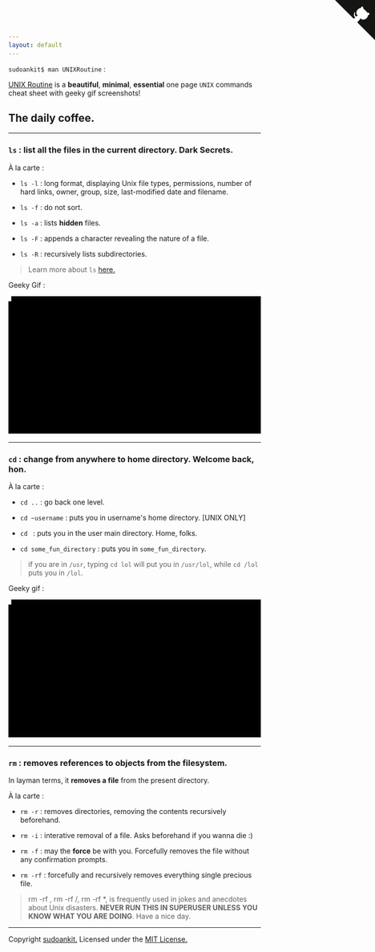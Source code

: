 ```yaml
---
layout: default
---
```

`sudoankit$ man UNIXRoutine` :

[UNIX Routine](https://github.com/sudoankit/UNIXRoutine) is a **beautiful**, **minimal**, **essential** one page `UNIX` commands cheat sheet with geeky gif screenshots!

## The daily coffee. 
---

### `ls` : list all the files in the **current** directory. Dark Secrets.

À la carte :

- `ls -l` : long format, displaying Unix file types, permissions, number of hard links, owner, group, size, last-modified date and filename.

- `ls -f` : do not sort.

- `ls -a` : lists **hidden** files.

- `ls -F` : appends a character revealing the nature of a file. 

- `ls -R` : recursively lists subdirectories.

>Learn more about `ls` [here.](https://en.wikipedia.org/wiki/Ls)

Geeky Gif : 

![ls.gif](/geekygifs/ls.gif)

---

### `cd` : change from anywhere to home directory. Welcome back, hon.

À la carte : 

- `cd ..` : go back one level.

- `cd ~username` : puts you in username's home directory. [UNIX ONLY]

- `cd ` : puts you in the user main directory. Home, folks.

- `cd some_fun_directory` : puts you in `some_fun_directory`. 

> if you are in `/usr`, typing `cd lol` will put you in `/usr/lol`, while `cd /lol` puts you in `/lol`.

Geeky gif :

![cd.gif](/geekygifs/cd.gif)

---
 
### `rm` : removes references to objects from the filesystem.

In layman terms, it **removes a file** from the present directory.

À la carte : 

- `rm -r` : removes directories, removing the contents recursively beforehand.

- `rm -i` : interative removal of a file. Asks beforehand if you wanna die :)

- `rm -f` : may the **force** be with you. Forcefully removes the file without any confirmation prompts. 

- `rm -rf` : forcefully and recursively removes everything single precious file.

> rm -rf , rm -rf /, rm -rf *, is frequently used in jokes and anecdotes about Unix disasters. **NEVER RUN THIS IN SUPERUSER UNLESS YOU KNOW WHAT YOU ARE DOING**.
Have a nice day.
 
---
Copyright [sudoankit.](https://github.com/sudoankit)
Licensed under the [MIT License.](https://raw.githubusercontent.com/sudoankit/UNIXRoutine/master/LICENSE)

<a href="https://github.com/sudoankit/UNIXRoutine" class="github-corner"><svg width="80" height="80" viewBox="0 0 250 250" style="fill:#151513; color:#fff; position: absolute; top: 0; border: 0; right: 0;"><path d="M0,0 L115,115 L130,115 L142,142 L250,250 L250,0 Z"></path><path d="M128.3,109.0 C113.8,99.7 119.0,89.6 119.0,89.6 C122.0,82.7 120.5,78.6 120.5,78.6 C119.2,72.0 123.4,76.3 123.4,76.3 C127.3,80.9 125.5,87.3 125.5,87.3 C122.9,97.6 130.6,101.9 134.4,103.2" fill="currentColor" style="transform-origin: 130px 106px;" class="octo-arm"></path><path d="M115.0,115.0 C114.9,115.1 118.7,116.5 119.8,115.4 L133.7,101.6 C136.9,99.2 139.9,98.4 142.2,98.6 C133.8,88.0 127.5,74.4 143.8,58.0 C148.5,53.4 154.0,51.2 159.7,51.0 C160.3,49.4 163.2,43.6 171.4,40.1 C171.4,40.1 176.1,42.5 178.8,56.2 C183.1,58.6 187.2,61.8 190.9,65.4 C194.5,69.0 197.7,73.2 200.1,77.6 C213.8,80.2 216.3,84.9 216.3,84.9 C212.7,93.1 206.9,96.0 205.4,96.6 C205.1,102.4 203.0,107.8 198.3,112.5 C181.9,128.9 168.3,122.5 157.7,114.1 C157.9,116.9 156.7,120.9 152.7,124.9 L141.0,136.5 C139.8,137.7 141.6,141.9 141.8,141.8 Z" fill="currentColor" class="octo-body"></path></svg></a><style>.github-corner:hover .octo-arm{animation:octocat-wave 560ms ease-in-out}@keyframes octocat-wave{0%,100%{transform:rotate(0)}20%,60%{transform:rotate(-25deg)}40%,80%{transform:rotate(10deg)}}@media (max-width:500px){.github-corner:hover .octo-arm{animation:none}.github-corner .octo-arm{animation:octocat-wave 560ms ease-in-out}}</style>
